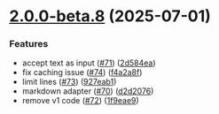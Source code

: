 # [2.0.0-beta.8](https://github.com/GhentCDH/vue_component_annotated_text/compare/v2.0.0-beta.7...v2.0.0-beta.8) (2025-07-01)


### Features

* accept text as input ([#71](https://github.com/GhentCDH/vue_component_annotated_text/issues/71)) ([2d584ea](https://github.com/GhentCDH/vue_component_annotated_text/commit/2d584eace69a3ee3cf43c4e0ff233b3746abae98))
* fix caching issue ([#74](https://github.com/GhentCDH/vue_component_annotated_text/issues/74)) ([f4a2a8f](https://github.com/GhentCDH/vue_component_annotated_text/commit/f4a2a8f7f5e1d66e5fbf19ec44ba022827aa9e19))
* limit lines ([#73](https://github.com/GhentCDH/vue_component_annotated_text/issues/73)) ([927eab1](https://github.com/GhentCDH/vue_component_annotated_text/commit/927eab1854226c84f3e958e0db7a2a78b1a66dbb))
* markdown adapter ([#70](https://github.com/GhentCDH/vue_component_annotated_text/issues/70)) ([d2d2076](https://github.com/GhentCDH/vue_component_annotated_text/commit/d2d2076df89fc0d69b8487f59f81ecc990c28262))
* remove v1 code ([#72](https://github.com/GhentCDH/vue_component_annotated_text/issues/72)) ([1f9eae9](https://github.com/GhentCDH/vue_component_annotated_text/commit/1f9eae99f95ef4efaf8dd72d26e19e12105c4881))



